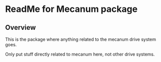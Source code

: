 # ReadMe for Mecanum package

## Overview

This is the package where anything related to the mecanum drive system goes.

<p>

Only put stuff directly related to mecanum here, not other drive systems.
